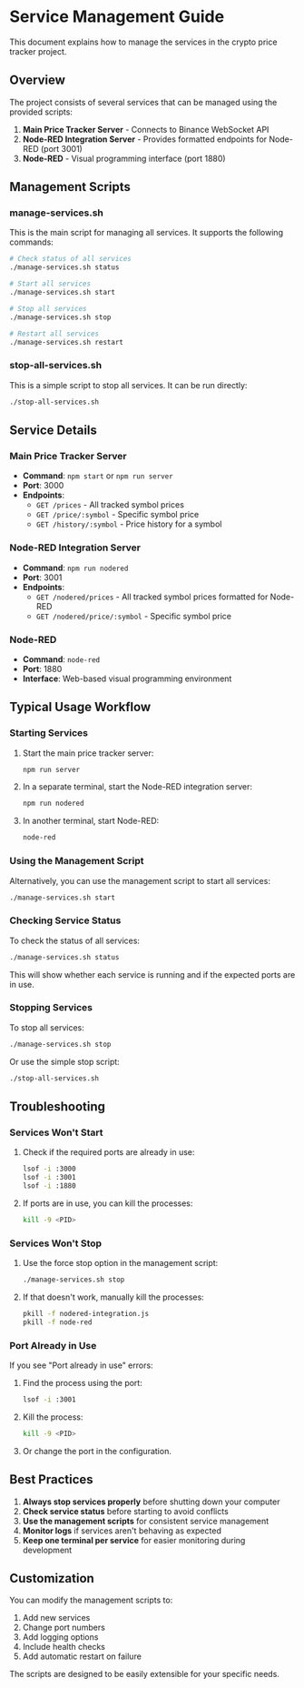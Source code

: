 # Service Management Guide

This document explains how to manage the services in the crypto price tracker project.

## Overview

The project consists of several services that can be managed using the provided scripts:

1. **Main Price Tracker Server** - Connects to Binance WebSocket API
2. **Node-RED Integration Server** - Provides formatted endpoints for Node-RED (port 3001)
3. **Node-RED** - Visual programming interface (port 1880)

## Management Scripts

### manage-services.sh

This is the main script for managing all services. It supports the following commands:

```bash
# Check status of all services
./manage-services.sh status

# Start all services
./manage-services.sh start

# Stop all services
./manage-services.sh stop

# Restart all services
./manage-services.sh restart
```

### stop-all-services.sh

This is a simple script to stop all services. It can be run directly:

```bash
./stop-all-services.sh
```

## Service Details

### Main Price Tracker Server

- **Command**: `npm start` or `npm run server`
- **Port**: 3000
- **Endpoints**: 
  - `GET /prices` - All tracked symbol prices
  - `GET /price/:symbol` - Specific symbol price
  - `GET /history/:symbol` - Price history for a symbol

### Node-RED Integration Server

- **Command**: `npm run nodered`
- **Port**: 3001
- **Endpoints**:
  - `GET /nodered/prices` - All tracked symbol prices formatted for Node-RED
  - `GET /nodered/price/:symbol` - Specific symbol price

### Node-RED

- **Command**: `node-red`
- **Port**: 1880
- **Interface**: Web-based visual programming environment

## Typical Usage Workflow

### Starting Services

1. Start the main price tracker server:
   ```bash
   npm run server
   ```

2. In a separate terminal, start the Node-RED integration server:
   ```bash
   npm run nodered
   ```

3. In another terminal, start Node-RED:
   ```bash
   node-red
   ```

### Using the Management Script

Alternatively, you can use the management script to start all services:

```bash
./manage-services.sh start
```

### Checking Service Status

To check the status of all services:

```bash
./manage-services.sh status
```

This will show whether each service is running and if the expected ports are in use.

### Stopping Services

To stop all services:

```bash
./manage-services.sh stop
```

Or use the simple stop script:

```bash
./stop-all-services.sh
```

## Troubleshooting

### Services Won't Start

1. Check if the required ports are already in use:
   ```bash
   lsof -i :3000
   lsof -i :3001
   lsof -i :1880
   ```

2. If ports are in use, you can kill the processes:
   ```bash
   kill -9 <PID>
   ```

### Services Won't Stop

1. Use the force stop option in the management script:
   ```bash
   ./manage-services.sh stop
   ```

2. If that doesn't work, manually kill the processes:
   ```bash
   pkill -f nodered-integration.js
   pkill -f node-red
   ```

### Port Already in Use

If you see "Port already in use" errors:

1. Find the process using the port:
   ```bash
   lsof -i :3001
   ```

2. Kill the process:
   ```bash
   kill -9 <PID>
   ```

3. Or change the port in the configuration.

## Best Practices

1. **Always stop services properly** before shutting down your computer
2. **Check service status** before starting to avoid conflicts
3. **Use the management scripts** for consistent service management
4. **Monitor logs** if services aren't behaving as expected
5. **Keep one terminal per service** for easier monitoring during development

## Customization

You can modify the management scripts to:

1. Add new services
2. Change port numbers
3. Add logging options
4. Include health checks
5. Add automatic restart on failure

The scripts are designed to be easily extensible for your specific needs.